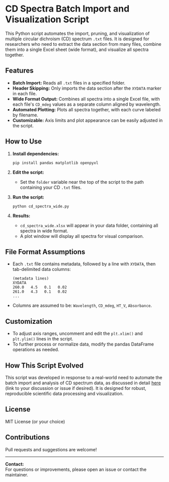 # CD Spectra Batch Import and Visualization Script

This Python script automates the import, pruning, and visualization of multiple circular dichroism (CD) spectrum `.txt` files. It is designed for researchers who need to extract the data section from many files, combine them into a single Excel sheet (wide format), and visualize all spectra together.

## Features

- **Batch Import:** Reads all `.txt` files in a specified folder.
- **Header Skipping:** Only imports the data section after the `XYDATA` marker in each file.
- **Wide Format Output:** Combines all spectra into a single Excel file, with each file's `CD_mdeg` values as a separate column aligned by wavelength.
- **Automated Plotting:** Plots all spectra together, with each curve labeled by filename.
- **Customizable:** Axis limits and plot appearance can be easily adjusted in the script.

## How to Use

1. **Install dependencies:**
    ```
    pip install pandas matplotlib openpyxl
    ```

2. **Edit the script:**
    - Set the `folder` variable near the top of the script to the path containing your CD `.txt` files.

3. **Run the script:**
    ```
    python cd_spectra_wide.py
    ```

4. **Results:**
    - `cd_spectra_wide.xlsx` will appear in your data folder, containing all spectra in wide format.
    - A plot window will display all spectra for visual comparison.

## File Format Assumptions

- Each `.txt` file contains metadata, followed by a line with `XYDATA`, then tab-delimited data columns:
    ```
    (metadata lines)
    XYDATA
    260.0   4.5   0.1   0.02
    261.0   4.3   0.1   0.02
    ...
    ```

- Columns are assumed to be: `Wavelength`, `CD_mdeg`, `HT_V`, `Absorbance`.

## Customization

- To adjust axis ranges, uncomment and edit the `plt.xlim()` and `plt.ylim()` lines in the script.
- To further process or normalize data, modify the pandas DataFrame operations as needed.

## How This Script Evolved

This script was developed in response to a real-world need to automate the batch import and analysis of CD spectrum data, as discussed in detail [here](https://github.com/yourusername/yourrepo/issues/1) (link to your discussion or issue if desired). It is designed for robust, reproducible scientific data processing and visualization.

## License

MIT License (or your choice)

## Contributions

Pull requests and suggestions are welcome!

---

**Contact:**  
For questions or improvements, please open an issue or contact the maintainer.
